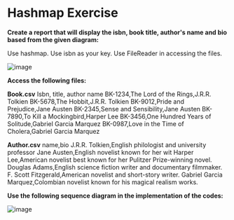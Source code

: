 # Hashmap Exercise

**Create a report that will display the isbn, book title, author's name and bio based from the given diagram:**

Use hashmap.  Use isbn as your key. Use FileReader in accessing the files.

![image](https://github.com/ArenJohnD/LabExerciseHashMap/assets/152838648/561f578a-e75e-47cb-aafa-38a1798d47e3)

**Access the following files:**

**Book.csv**
Isbn, title, author name
BK-1234,The Lord of the Rings,J.R.R. Tolkien
BK-5678,The Hobbit,J.R.R. Tolkien
BK-9012,Pride and Prejudice,Jane Austen
BK-2345,Sense and Sensibility,Jane Austen
BK-7890,To Kill a Mockingbird,Harper Lee
BK-3456,One Hundred Years of Solitude,Gabriel Garcia Marquez
BK-0987,Love in the Time of Cholera,Gabriel Garcia Marquez

**Author.csv**
name,bio
J.R.R. Tolkien,English philologist and university professor
Jane Austen,English novelist known for her wit
Harper Lee,American novelist best known for her Pulitzer Prize-winning novel.
Douglas Adams,English science fiction writer and documentary filmmaker. 
F. Scott Fitzgerald,American novelist and short-story writer.
Gabriel Garcia Marquez,Colombian novelist known for his magical realism works.

**Use the following sequence diagram in the implementation of the codes:**

![image](https://github.com/ArenJohnD/LabExerciseHashMap/assets/152838648/28c19dd9-eda9-4ca0-8ba7-ebc9979710ac)
